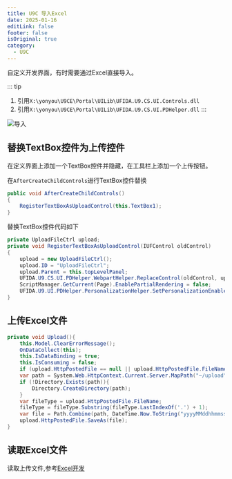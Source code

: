 ```yaml
---
title: U9C 导入Excel
date: 2025-01-16
editLink: false
footer: false
isOriginal: true
category:
  - U9C
---
```


自定义开发界面，有时需要通过Excel直接导入。

::: tip
1. 引用`X:\yonyou\U9CE\Portal\UILib\UFIDA.U9.CS.UI.Controls.dll`
2. 引用`X:\yonyou\U9CE\Portal\UILib\UFIDA.U9.CS.UI.PDHelper.dll`
:::

![导入](https://nas.ilyl.life:8092/yonyou/u9c/ui/u9c_upload_excel.gif)

## 替换TextBox控件为上传控件

在定义界面上添加一个TextBox控件并隐藏，在工具栏上添加一个上传按钮。

在`AfterCreateChildControls`进行TextBox控件替换

```cs
public void AfterCreateChildControls()
{
    RegisterTextBoxAsUploadControl(this.TextBox1);
}
```

替换TextBox控件代码如下

```cs
private UploadFileCtrl upload;
private void RegisterTextBoxAsUploadControl(IUFControl oldControl)
{
    upload = new UploadFileCtrl();
    upload.ID = "UploadFileCtrl";
    upload.Parent = this.topLevelPanel;
    UFIDA.U9.CS.UI.PDHelper.WebpartHelper.ReplaceControl(oldControl, upload, this.Card2);
    ScriptManager.GetCurrent(Page).EnablePartialRendering = false;
    UFIDA.U9.UI.PDHelper.PersonalizationHelper.SetPersonalizationEnable(this, true);
}
```

## 上传Excel文件

```cs
private void Upload(){
    this.Model.ClearErrorMessage();
    OnDataCollect(this);
    this.IsDataBinding = true;
    this.IsConsuming = false;
    if (upload.HttpPostedFile == null || upload.HttpPostedFile.FileName.Length == 0)   return;
    var path = System.Web.HttpContext.Current.Server.MapPath("~/upload");
    if (!Directory.Exists(path)){
        Directory.CreateDirectory(path);
    }
    var fileType = upload.HttpPostedFile.FileName;
    fileType = fileType.Substring(fileType.LastIndexOf('.') + 1);
    var file = Path.Combine(path, DateTime.Now.ToString("yyyyMMddhhmmssms") + "File." + fileType.ToLower());
    upload.HttpPostedFile.SaveAs(file);
}
```

## 读取Excel文件

读取上传文件,参考[Excel开发](../../../excel/README.md)
